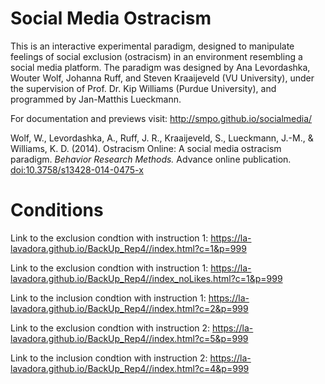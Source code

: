 Social Media Ostracism
======================

This is an interactive experimental paradigm, designed to manipulate feelings of social exclusion (ostracism) in an environment resembling a social media platform. The paradigm was designed by Ana Levordashka, Wouter Wolf, Johanna Ruff, and Steven Kraaijeveld (VU University), under the supervision of Prof. Dr. Kip Williams (Purdue University), and programmed by Jan-Matthis Lueckmann.

For documentation and previews visit: http://smpo.github.io/socialmedia/

Wolf, W., Levordashka, A., Ruff, J. R., Kraaijeveld, S., Lueckmann, J.-M., & Williams, K. D. (2014). Ostracism Online: A social media ostracism paradigm. _Behavior Research Methods._ Advance online publication. [doi:10.3758/s13428-014-0475-x](http://dx.doi.org/10.3758/s13428-014-0475-x)

Conditions
======================

Link to the exclusion condtion with instruction 1: https://la-lavadora.github.io/BackUp_Rep4//index.html?c=1&p=999

Link to the exclusion condtion with instruction 1: https://la-lavadora.github.io/BackUp_Rep4//index_noLikes.html?c=1&p=999

Link to the inclusion condtion with instruction 1: https://la-lavadora.github.io/BackUp_Rep4//index.html?c=2&p=999

Link to the exclusion condtion with instruction 2: https://la-lavadora.github.io/BackUp_Rep4//index.html?c=5&p=999

Link to the inclusion condtion with instruction 2: https://la-lavadora.github.io/BackUp_Rep4//index.html?c=4&p=999

